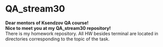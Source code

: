 # QA_stream30  
**Dear mentors of Ksendzov QA course!**  
**Nice to meet you at my QA_stream30 repository!**  
There is my homework repository. All HW besides terminal are located in directories corresponding to the topic of the task. 
